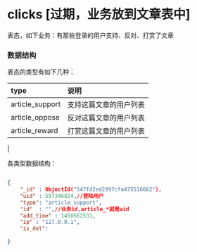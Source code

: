 # clicks [过期，业务放到文章表中]
表态，如下业务：有那些登录的用户支持、反对、打赏了文章


### 数据结构
表态的类型有如下几种：

|type|说明|
|:---|:---------|
|article_support    |支持这篇文章的用户列表|
|article_oppose     | 反对这篇文章的用户列表|
|article_reward     |打赏这篇文章的用户列表|
|

各类型数据结构：

```json

{
    "_id" : ObjectId("547fd2ed2997cfa475516662"),
    "uid" : 597346824,//登陆用户
    "type": "article_support",
    "id"  : "",//业务id,article_*就是aid
    "add_time" : 1450662531,
    "ip" : "127.0.0.1",
    "is_del":
    
}




```